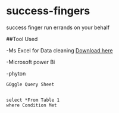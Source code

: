 # success-fingers

success finger run errands on your behalf

##Tool Used

-Ms Excel for Data cleaning [Download here](https://microsoft.com)

-Microsoft power Bi

-phyton



~~~
GOggle Query Sheet


select *From Table 1
where Condition Met

~~~


